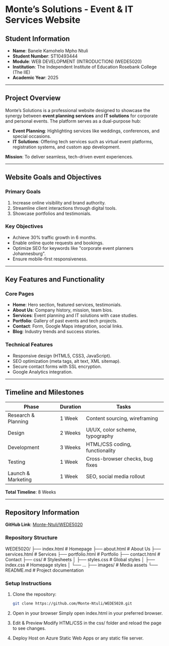 # Monte’s Solutions - Event & IT Services Website

## Student Information
- **Name**: Banele Kamohelo Mpho Ntuli  
- **Student Number**: ST10493444  
- **Module**: WEB DEVELOPMENT (INTRODUCTION) (WEDE5020)  
- **Institution**: The Independent Institute of Education Rosebank College (The IIE)  
- **Academic Year**: 2025  

---

## Project Overview  
Monte’s Solutions is a professional website designed to showcase the synergy between **event planning services** and **IT solutions** for corporate and personal events. The platform serves as a dual-purpose hub:  
- **Event Planning**: Highlighting services like weddings, conferences, and special occasions.  
- **IT Solutions**: Offering tech services such as virtual event platforms, registration systems, and custom app development.  

**Mission**: To deliver seamless, tech-driven event experiences.  

---

## Website Goals and Objectives  
### Primary Goals  
1. Increase online visibility and brand authority.  
2. Streamline client interactions through digital tools.  
3. Showcase portfolios and testimonials.  

### Key Objectives  
- Achieve 30% traffic growth in 6 months.  
- Enable online quote requests and bookings.  
- Optimize SEO for keywords like "corporate event planners Johannesburg".  
- Ensure mobile-first responsiveness.  

---

## Key Features and Functionality  
### Core Pages  
- **Home**: Hero section, featured services, testimonials.  
- **About Us**: Company history, mission, team bios.  
- **Services**: Event planning and IT solutions with case studies.  
- **Portfolio**: Gallery of past events and tech projects.  
- **Contact**: Form, Google Maps integration, social links.  
- **Blog**: Industry trends and success stories.  

### Technical Features  
- Responsive design (HTML5, CSS3, JavaScript).  
- SEO optimization (meta tags, alt text, XML sitemap).  
- Secure contact forms with SSL encryption.  
- Google Analytics integration.  

---

## Timeline and Milestones  
| Phase | Duration | Tasks |  
|-------|----------|-------|  
| Research & Planning | 1 Week | Content sourcing, wireframing |  
| Design | 2 Weeks | UI/UX, color scheme, typography |  
| Development | 3 Weeks | HTML/CSS coding, functionality |  
| Testing | 1 Week | Cross-browser checks, bug fixes |  
| Launch & Marketing | 1 Week | SEO, social media rollout |  

**Total Timeline**: 8 Weeks  

---

## Repository Information  
**GitHub Link**: [Monte-Ntuli/WEDE5020](https://github.com/Monte-Ntuli/WEDE5020)  

### Repository Structure  

WEDE5020/
├── index.html # Homepage
├── about.html # About Us
├── services.html # Services
├── portfolio.html # Portfolio
├── contact.html # Contact
├── css/ # Stylesheets
│ ├── styles.css # Global styles
│ ├── index.css # Homepage styles
│ └── ...
├── images/ # Media assets
└── README.md # Project documentation

### Setup Instructions  
1. Clone the repository:  
   ```bash  
   git clone https://github.com/Monte-Ntuli/WEDE5020.git

2. Open in your browser
      Simply open index.html in your preferred browser.

3. Edit & Preview
      Modify HTML/CSS in the css/ folder and reload the page to see changes.

4. Deploy
   Host on Azure Static Web Apps or any static file server.
